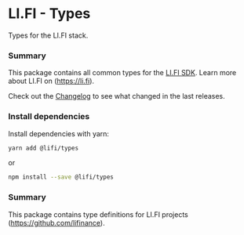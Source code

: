 # LI.FI - Types

Types for the LI.FI stack.

### Summary

This package contains all common types for the [LI.FI SDK](https://github.com/lifinance/sdk).
Learn more about LI.FI on (https://li.fi).

Check out the [Changelog](./CHANGELOG.md) to see what changed in the last releases.

### Install dependencies

Install dependencies with yarn:

```bash
yarn add @lifi/types
```

or

```bash
npm install --save @lifi/types
```

### Summary

This package contains type definitions for LI.FI projects (https://github.com/lifinance).
